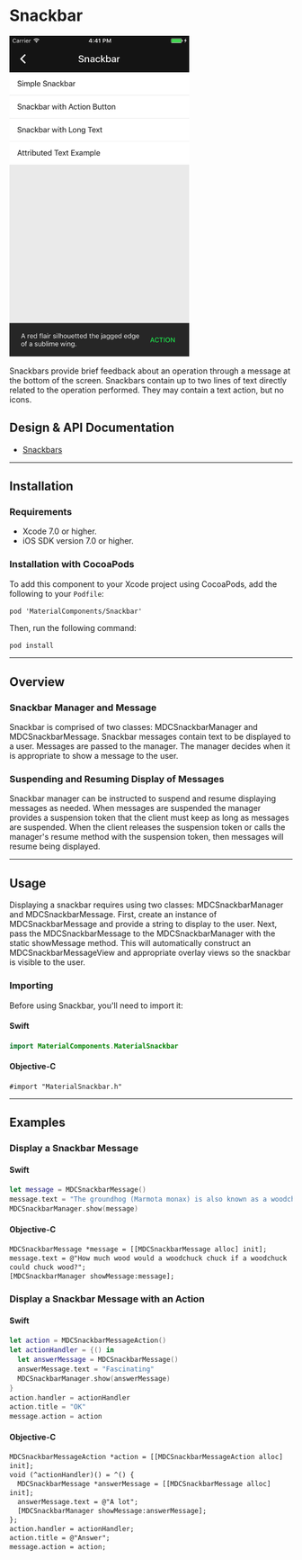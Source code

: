 <!--docs:
title:  "Snackbar"
layout: detail
section: components
excerpt: "Snackbars provide brief feedback about an operation through a message at the bottom of the screen."
iconId: toast
-->

# Snackbar

<!--{% if site.link_to_site == "true" %}-->
<div class="article__asset article__asset--screenshot">
  <img src="docs/assets/snackbar.png" alt="Snackbar" width="320">
</div>
<!--{% else %}
<div class="article__asset article__asset--screenshot" markdown="1">
  <video src="docs/assets/snackbar.mp4" autoplay loop></video>
</div>
{% endif %}-->

Snackbars provide brief feedback about an operation through a message at the bottom of the screen.
Snackbars contain up to two lines of text directly related to the operation performed. They may
contain a text action, but no icons.
<!--{: .article__intro }-->

## Design & API Documentation

<ul class="icon-list">
  <li class="icon-spec"><a href="https://material.google.com/components/snackbars-toasts.html">Snackbars</a></li>
</ul>

- - -

## Installation

### Requirements

- Xcode 7.0 or higher.
- iOS SDK version 7.0 or higher.

### Installation with CocoaPods

To add this component to your Xcode project using CocoaPods, add the following to your `Podfile`:

~~~
pod 'MaterialComponents/Snackbar'
~~~

Then, run the following command:

~~~ bash
pod install
~~~

- - -

## Overview

### Snackbar Manager and Message

Snackbar is comprised of two classes: MDCSnackbarManager and MDCSnackbarMessage. Snackbar messages
contain text to be displayed to a user. Messages are passed to the manager. The manager decides when
it is appropriate to show a message to the user.

### Suspending and Resuming Display of Messages

Snackbar manager can be instructed to suspend and resume displaying messages as needed. When
messages are suspended the manager provides a suspension token that the client must keep as long as
messages are suspended. When the client releases the suspension token or calls the manager's resume
method with the suspension token, then messages will resume being displayed.

- - -

## Usage

Displaying a snackbar requires using two classes: MDCSnackbarManager and MDCSnackbarMessage.
First, create an instance of MDCSnackbarMessage and provide a string to display to the user. Next,
pass the MDCSnackbarMessage to the MDCSnackbarManager with the static showMessage method. This will
automatically construct an MDCSnackbarMessageView and appropriate overlay views so the snackbar is
visible to the user.

### Importing

Before using Snackbar, you'll need to import it:

<!--<div class="material-code-render" markdown="1">-->
#### Swift
~~~ swift
import MaterialComponents.MaterialSnackbar
~~~

#### Objective-C
~~~ objc
#import "MaterialSnackbar.h"
~~~
<!--</div>-->

- - -

## Examples

### Display a Snackbar Message

<!--<div class="material-code-render" markdown="1">-->
#### Swift

~~~ swift
let message = MDCSnackbarMessage()
message.text = "The groundhog (Marmota monax) is also known as a woodchuck or whistlepig."
MDCSnackbarManager.show(message)
~~~

#### Objective-C

~~~ objc
MDCSnackbarMessage *message = [[MDCSnackbarMessage alloc] init];
message.text = @"How much wood would a woodchuck chuck if a woodchuck could chuck wood?";
[MDCSnackbarManager showMessage:message];
~~~
<!--</div>-->

### Display a Snackbar Message with an Action

<!--<div class="material-code-render" markdown="1">-->
#### Swift

~~~ swift
let action = MDCSnackbarMessageAction()
let actionHandler = {() in
  let answerMessage = MDCSnackbarMessage()
  answerMessage.text = "Fascinating"
  MDCSnackbarManager.show(answerMessage)
}
action.handler = actionHandler
action.title = "OK"
message.action = action
~~~

#### Objective-C

~~~ objc
MDCSnackbarMessageAction *action = [[MDCSnackbarMessageAction alloc] init];
void (^actionHandler)() = ^() {
  MDCSnackbarMessage *answerMessage = [[MDCSnackbarMessage alloc] init];
  answerMessage.text = @"A lot";
  [MDCSnackbarManager showMessage:answerMessage];
};
action.handler = actionHandler;
action.title = @"Answer";
message.action = action;
~~~
<!--</div>-->
